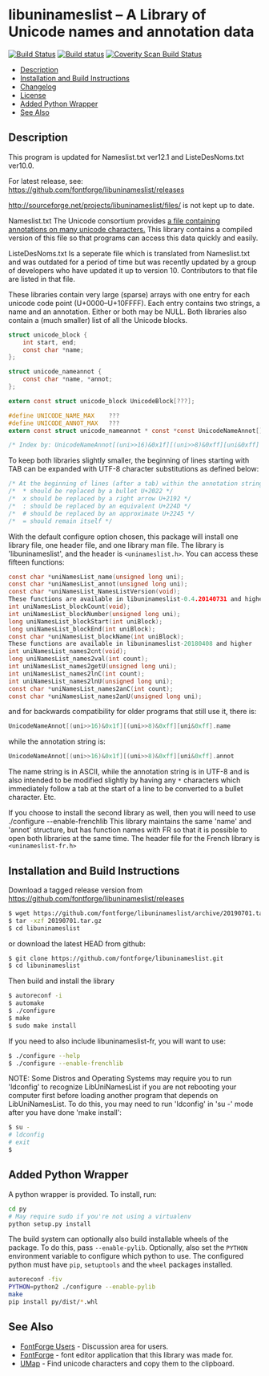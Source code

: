 libuninameslist – A Library of Unicode names and annotation data
================================================================
[![Build Status](https://travis-ci.org/fontforge/libuninameslist.svg?branch=master)](https://travis-ci.org/fontforge/libuninameslist) [![Build status](https://ci.appveyor.com/api/projects/status/qseac73evm9leu0g?svg=true)](https://ci.appveyor.com/project/fontforge/libuninameslist) [![Coverity Scan Build Status](https://scan.coverity.com/projects/793/badge.svg?flat=1)](https://scan.coverity.com/projects/793)

- [Description](#description)
- [Installation and Build Instructions](#installation-and-build-instructions)
- [Changelog](https://raw.github.com/fontforge/libuninameslist/master/ChangeLog)
- [License](https://raw.github.com/fontforge/libuninameslist/master/LICENSE)
- [Added Python Wrapper](#added-python-wrapper)
- [See Also](#see-also)

Description
-----------

This program is updated for Nameslist.txt ver12.1 and ListeDesNoms.txt ver10.0.

For latest release, see: https://github.com/fontforge/libuninameslist/releases

http://sourceforge.net/projects/libuninameslist/files/ is not kept up to date.

Nameslist.txt
The Unicode consortium provides [a file containing annotations on many unicode
characters.](http://www.unicode.org/Public/UNIDATA/NamesList.html) This library
contains a compiled version of this file so that programs can access this data
quickly and easily.

ListeDesNoms.txt
Is a seperate file which is translated from Nameslist.txt and was outdated for
a period of time but was recently updated by a group of developers who have
updated it up to version 10. Contributors to that file are listed in that file.

These libraries contain very large (sparse) arrays with one entry for each
unicode code point (U+0000–U+10FFFF). Each entry contains two strings, a name
and an annotation. Either or both may be NULL. Both libraries also contain a
(much smaller) list of all the Unicode blocks.
```c
struct unicode_block {
    int start, end;
    const char *name;
};

struct unicode_nameannot {
    const char *name, *annot;
};

extern const struct unicode_block UnicodeBlock[???];

#define UNICODE_NAME_MAX    ???
#define UNICODE_ANNOT_MAX   ???
extern const struct unicode_nameannot * const *const UnicodeNameAnnot[];

/* Index by: UnicodeNameAnnot[(uni>>16)&0x1f][(uni>>8)&0xff][uni&0xff] */
```

To keep both libraries slightly smaller, the beginning of lines starting with
TAB can be expanded with UTF-8 character substitutions as defined below:
```c
/* At the beginning of lines (after a tab) within the annotation string, a */
/*  * should be replaced by a bullet U+2022 */
/*  x should be replaced by a right arrow U+2192 */
/*  : should be replaced by an equivalent U+224D */
/*  # should be replaced by an approximate U+2245 */
/*  = should remain itself */
```

With the default configure option chosen, this package will install one library
file, one header file, and one library man file. The library is 'libuninameslist',
and the header is `<uninameslist.h>`. You can access these fifteen functions:
```c
const char *uniNamesList_name(unsigned long uni);
const char *uniNamesList_annot(unsigned long uni);
const char *uniNamesList_NamesListVersion(void);
These functions are available in libuninameslist-0.4.20140731 and higher
int uniNamesList_blockCount(void);
int uniNamesList_blockNumber(unsigned long uni);
long uniNamesList_blockStart(int uniBlock);
long uniNamesList_blockEnd(int uniBlock);
const char *uniNamesList_blockName(int uniBlock);
These functions are available in libuninameslist-20180408 and higher
int uniNamesList_names2cnt(void);
long uniNamesList_names2val(int count);
int uniNamesList_names2getU(unsigned long uni);
int uniNamesList_names2lnC(int count);
int uniNamesList_names2lnU(unsigned long uni);
const char *uniNamesList_names2anC(int count);
const char *uniNamesList_names2anU(unsigned long uni);
```

and for backwards compatibility for older programs that still use it, there is:
```c
UnicodeNameAnnot[(uni>>16)&0x1f][(uni>>8)&0xff][uni&0xff].name
```

while the annotation string is:
```c
UnicodeNameAnnot[(uni>>16)&0x1f][(uni>>8)&0xff][uni&0xff].annot
```

The name string is in ASCII, while the annotation string is in UTF-8 and is
also intended to be modified slightly by having any `*` characters which
immediately follow a tab at the start of a line to be converted to a bullet
character. Etc.

If you choose to install the second library as well, then you will need to
use ./configure --enable-frenchlib
This library maintains the same 'name' and 'annot' structure, but has function
names with FR so that it is possible to open both libraries at the same time.
The header file for the French library is `<uninameslist-fr.h>`

Installation and Build Instructions
-----------------------------------

Download a tagged release version from https://github.com/fontforge/libuninameslist/releases
```bash
$ wget https://github.com/fontforge/libuninameslist/archive/20190701.tar.gz
$ tar -xzf 20190701.tar.gz
$ cd libuninameslist
```

or download the latest HEAD from github:
```bash
$ git clone https://github.com/fontforge/libuninameslist.git
$ cd libuninameslist
```

Then build and install the library
```bash
$ autoreconf -i
$ automake
$ ./configure
$ make
$ sudo make install
```

If you need to also include libuninameslist-fr, you will want to use:
```bash
$ ./configure --help
$ ./configure --enable-frenchlib
```

NOTE: Some Distros and Operating Systems may require you to run 'ldconfig' to
recognize LibUniNamesList if you are not rebooting your computer first before
loading another program that depends on LibUniNamesList. To do this, you may
need to run 'ldconfig' in 'su -' mode after you have done 'make install':
```bash
$ su -
# ldconfig
# exit
$
```

Added Python Wrapper
--------------------

A python wrapper is provided. To install, run:
```bash
cd py
# May require sudo if you're not using a virtualenv
python setup.py install
```

The build system can optionally also build installable wheels of the package.
To do this, pass `--enable-pylib`. Optionally, also set the `PYTHON` environment
variable to configure which python to use. The configured python must have `pip`,
`setuptools` and the `wheel` packages installed.
```bash
autoreconf -fiv
PYTHON=python2 ./configure --enable-pylib
make
pip install py/dist/*.whl
```

See Also
--------

- [FontForge Users](https://sourceforge.net/p/fontforge/mailman/fontforge-users/) - Discussion area for users.
- [FontForge](http://github.com/fontforge/fontforge/) - font editor application that this library was made for.
- [UMap](http://umap.sf.net/) - Find unicode characters and copy them to the clipboard.
